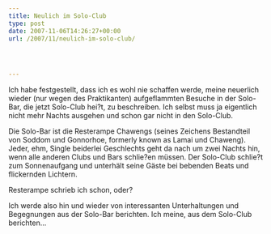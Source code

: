 ```yaml
---
title: Neulich im Solo-Club
type: post
date: 2007-11-06T14:26:27+00:00
url: /2007/11/neulich-im-solo-club/




---
```

Ich habe festgestellt, dass ich es wohl nie schaffen werde, meine neuerlich wieder (nur wegen des Praktikanten) aufgeflammten Besuche in der Solo-Bar, die jetzt Solo-Club hei?t, zu beschreiben. Ich selbst muss ja eigentlich nicht mehr Nachts ausgehen und schon gar nicht in den Solo-Club.

Die Solo-Bar ist die Resterampe Chawengs (seines Zeichens Bestandteil von Soddom und Gonnorhoe, formerly known as Lamai und Chaweng). Jeder, ehm, Single beiderlei Geschlechts geht da nach um zwei Nachts hin, wenn alle anderen Clubs und Bars schlie?en müssen. Der Solo-Club schlie?t zum Sonnenaufgang und unterhält seine Gäste bei bebenden Beats und flickernden Lichtern.

Resterampe schrieb ich schon, oder?

Ich werde also hin und wieder von interessanten Unterhaltungen und Begegnungen aus der Solo-Bar berichten. Ich meine, aus dem Solo-Club berichten...
